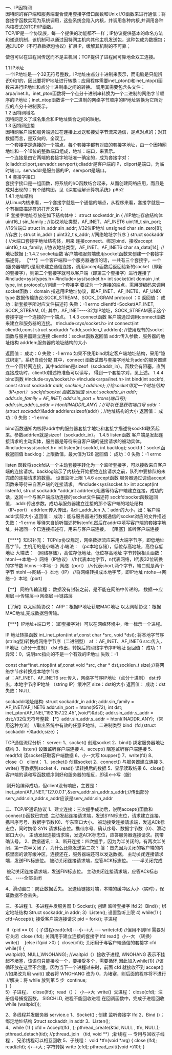 一、IP因特网  
因特网的客户端和服务端混合使用套接字借口函数和Unix I/O函数来进行通信；将套接字函数实现为系统调用，这些系统会陷入内核，并调用各种内核,并调用各种内核模式的TCP/IP函数。  
TCP/IP是一个协议族，每一个提供的功能都不一样；IP协议提供基本的命名方法和递送机制，该机制可以通过因特网主机向其他主机发送包，这种包成为数据包；通过UDP（不可靠数据包协议）扩展IP，缓解其机制的不可靠；  

使包可以在进程间传送而不是主机间；TCP提供了进程间可靠地全双工连接。  

1.1 IP地址  
    一个IP地址是一个32无符号整数。IP地址由点分十进制来表示，而电脑是只能辨识0和1的，因此要将IP地址进行转换；应用程序需要inet_pton()和inet_ntop()函数来进行IP地址和点分十进制串之间的转换。
调用其需要包含头文件：arpa/inet.h。inet_pton函数将一个点分十进制串转换为一个二进制的网络字节顺序的IP地址；inet_ntop函数讲一个二进制的网络字节顺序的IP地址转换为它所对应的点分十进制表示。  
1.2 因特网域名  
   因特网定义了域名集合和IP地址集合之间的映射。  
1.3 因特网连接  
   因特网客户端和服务端通过在连接上发送和接受字节流来通信，是点对点的；对其数据而言，是双向的，全双工。  
   一个套接字是连接的一个端点，每个套接字都有对应的套接字地址，由一个因特网地址和一个16位的整数端口组成，地址：端口，来表示。  
   一个连接是由它两端的套接字地址唯一确定的，成为套接字对：(cliaddr:cliport,servaddr:servport);cliaddr是客户端的IP，cliport是端口，为临时端口，servaddr是服务器的IP，servport是端口。  
1.4 套接字接口  
   套接字接口是一组函数，将系统的I/O函数结合起来，从而创建网络应用，而且是成对出现的；有个结构图，见《深度理解计算机系统》p652   
 1.4.1 地址结构  
   从Linux内核来看，一个套接字就是一个通信的端点，从程序来看，套接字就是一个有相应描述符的打开文件；  
   IP 套接字地址存放在如下结构体中：
   struct socketddr_in {   //IP地址存放结构体
   uint16_t sin_family ; //协议地址类型，AF_INET、AF_INET6
   uint16_t sin_port;    //16位端口
   struct in_addr sin_addr; //32位IP地址
   unsigned char sin_zero[8]; //存放
   };
   struct in_addr {
      uint32_t  s_addr; //网络地址字节序
   }
   struct sockaddr {  //大端口套接字地址结构体，用来 连接connect、绑定bind、接收accept
   uint16_t sa_family; //协议地址类型，AF_INET、AF_INET6
   char sa_data[14];  //地址数据
   };
 1.4.2 socket函数
   客户端和服务端使用socket函数来创建一个套接字描述符。
   【***】一个客户端和一个服务器通信的话，一共有三个套接字，一个(服务器端的)是用来建立通信连接，调用accept函数后返回给新的socket（即新的套接字），则第二个套接字就可以客户端（即第三个套接字）进行连接了
   #include<sys/types.h>
   #include<sys/socket.h> 
   int socket(int domain ,int type, int protocol);//创建一个套接字
   要成为一个连接的端点，需用硬编码来调用socket函数：
     domain 指选用IP地址协议，即AF_INET、AF_INET6、AF_UNIX
     type 数据传输协议:SOCK_STREAM、SOCK_DGRAM
     protocol ：0
   返回值：
       成功：新套接字所对应文件描述符
       失败：-1 errno 
   clientfd=Socket(AF_INET, SOCK_STREAM, 0);
   其中，AF_INET----32为IP地址，SOCK_STREAM表示这个套接字是一个连接的一个端点。
 1.4.3 connect函数
   客户端通过调用connect函数来建立和服务器的连接。
   #include<sys/socket.h>
   int connect(int clientfd,const struct sockaddr *addr,socklen_t addrlen); //使用现有的socket函数与服务器建立连接
       clientfd：socket函数返回值
       addr:传入参数，服务器的地址结构
       addrlen:服务器的地址结构的大小
       
   返回值：
          成功：0
          失败：-1 errno
      如果不使用bind绑定客户端地址结构，采用“隐式绑定”，系统自动分配
   其中，connect 函数试图与套接字地址为addr的服务器建立一个因特网连接，其中addrlen是sizeof（sockaddr_in）。函数会有阻塞，直到连接成功时，clientfd描述符准备可以读写，
 得到一个套接字对，见上述。
 1.4.4 bind函数
   #include<sys/socket.h>
   #include<arpa/inet.h>
   int bind(int sockfd, const struct sockaddr *addr, socklen_t addrlen); //给socket绑定一个地址结构 （IP+port）
       sockfd:socket 函数返回值
          struct sockaddr_in addr;
          addr.sin_family = AF_INET;
          addr.sin_port = htons(端口号);
             addr.sin_addr.s_addr = htonl(INADDR_ANY)；//可以任意获取端口号
          addr：(struct sockaddr*)&addr
          addrlen:sizeof(addr)；//地址结构的大小
       返回值：
          成功：0
          失败：-1 errno
          
   bind函数通知内核将addr中的服务器套接字地址和套接字描述符sockfd联系起来。参数addrlen就是sizeof（sockaddr_in）。
 1.4.5 listen函数
   客户端是发起连接请求的主动实体，服务器是等待来自客户端的链接请求的被动实体。
   #include<sys/socket.h>
   int listen(int sockfd, int backlog);
   sockfd：socket函数返回值
   backlog：上限数值，最大值为128
   返回值：
          成功：0
          失败：-1 errno

   listen 函数将sockfd从一个主动套接字转化为一个监听套接字，可以接收来自客户端的连接请求。backlog暗示了内核在开始拒绝连接请求之前，队列中要排队的未完成的连接请求的数量。
   设置监听上限
 1.4.6 accept函数
   服务器通过调动accept函数来等待来自客户端的连接请求。
   #include<sys/socket.h>
   int accept(int listenfd, struct sockaddr *addr,int addrlen);阻塞等待客户端建立连接，成功的话，返回一个与客户端成功连接的socket文件描述符
          sockfd:socket函数返回值，
          addr:传出参数。成功与服务器建立连接的那个客户端的地址结构（IP+port）
          addrlen:传入传出。&clit_addr_len
                  入：addr的大小，出：客户端addr实际大小
    返回值：
         成功：能与服务器进行数据通信的socket对应的文件描述
         失败：-1 errno
   等待来自侦听描述符listenfd,然后在addr中填写客户端的套接字地址，并返回一个已连接描述符，用来与客户端连接。
   【阻塞】监听客户端连接

【****】知识补充：
   TCP/ip协议规定，网络数据流应采用大端字节序，即低地址高字节。主机用的是小端法
   小端法： （pc本地存储），低位存高地址，高位存低地址
   大端法： （网络存储），高位存低地址，低位存高地址
   字节转换相关函数：
   htonl-->本地--》网络（IP协议） //h代表本地字节，n代表网络，l代表32位转换的字节数
   htons-->本地--》网络（port） //s代表short,两个字节，端口就是两个字节
   ntohl-->网络--》本地（IP）  //将网络转换成本地字节，即IP地址
   ntohs-->网络--》本地（port）

  【**】 网络传输流程：
      数据没有封装之前，是不能在网络中传递的。
      数据-->应用层-->传输层-->网络层-->链路层
      
  【了解】以太网帧协议：
      ARP：根据IP地址获取MAC地址
      以太网帧协议：根据MAC地址,完成数据包传输。
      
  【***】IP地址+端口号：（即套接字对）可以在网络环境中，唯一标示一个进程。

   IP 地址转换函数
      int_inet_pton(int af,const char *src, void *dst); 将本地字节序(string型)转换成网络字节序（二进制型）
         af ：AF_INET、AF_INET6
         src:传入，IP地址（点分十进制）
         dst:传出，转换后的网络字节序IP地址
         返回值：
              成功：1
              异常：0，说明src指向的不是一个有效的IP地址
              失败：-1
      

  const char*inet_ntop(int af,const void *src, char * dst,socklen_t size);//将网络字节序转换成本地字节序   
     af ：AF_INET、AF_INET6
     src:传入，网络字节序IP地址（点分十进制）
     dst:传出，本地字节序IP地址 （string IP）缓冲区
     size：dst的大小
     返回值：
          成功：dst
          失败：NULL

sockaddr地址结构:
    struct sockaddr_in addr;
    addr.sin_family = AF_INET/AF_INET6
    addr.sin_port = htons(9572);
         int dst;
         inet_pton(AF_INEt,"192.157.22.45",(void*)&dst);
    addr.sin_addr.s_addr = dst;//32位无符号整数
    【*】addr.sin_addr.s_addr = htonl(INADDR_ANY);（常用这种方法）  //取出系统中有效的任意IP地址。二进制类型
     bind（fd,(struct sockaddr *)&addr,size）；

TCP通信流程分析：
        server:
             1、socket()  创建socket
             2、bind()    绑定服务器地址结构
             3、listen()  设置监听客户端连接
             4、accept()  阻塞监听客户端连接
             5、read(fd)  读socket获取客户端数据
             6、小--大写   toupper()
             7、write(fd) 
             8、close（） 
        client：
             1、socket()    创建socket
             2、connect()   与服务器建立连接
             3、write()     写数据到socket
             4、read()      读转换后的数据
             5、显示读取结果
             6、close()
        客户端的读和写函数顺序刚好和服务器的相反，即读<-->写（服）
        

​    刚开始编译成功，但client没有响应，主要是： inet_pton(AF_INET,"127.0.0.1",&serv_addr.sin_addr.s_addr);//传出部分serv_addr.sin_addr.s_addr应该是serv_addr.sin_addr

二、TCP/IP通讯协议
   1、建立连接：三次握手成功后，说明accept()函数和connect()函数已完成.
              主动发起连接请求端，发送SYN标志位，请求建立连接，携带序号号、数据字节数(0)、华东窗口大小。
              被动接受连接请求端，发送ACk标志位，同时携带 SYN 请求标志位。携带序号、确认序号、数据字节数（0）、滑动窗口大小。
              主动发起连接请求端，发送ACK标志位，应答服务器连接请求。携带确认号。
   2、数据通讯：
   3、断开连接：四次握手，因为为半关闭的。有两次半关闭，第一次半关闭了，为什么还能发送第二次？
              答：首先因为关闭的客户端的内核里面的读写缓冲区，连接还在，服务器端还可以发送数据。
              主动关闭连接请求端，发送FIN标志位。
              被动关闭连接请求端，应答ACK标志位。  ----半关闭完成
              

​          被动关闭连接请求端，发送FIN标志位。
​          主动关闭连接请求端，应答ACk标志位。  ----全部关闭

   4、滑动窗口：防止数据丢失。
              发送给链接对端，本端的缓冲区大小（实时），保证数据不会丢失。

三、多进程
   1、多进程并发服务器
       1) Socket();  创建 监听套接字 lfd
       2）Bind() ;   绑定地址结构 Struct sockaddr_in addr;
       3）Listen();  设置监听上限
       4) while(1) {
          cfd=Accept();    接受客户端连接请求
          pid = fork();    子进程
          

​      if（pid == 0）{    子进程read(cfd)---小-->大 --- write(cfd) //但用不到lfd 需要对它关闭
​              close (lfd);  关闭用于建立连接的套接字 lfd
​              read()
​              小--大 （转换）
​              write(） 
​          }else if(pid >0) {
​              close(cfd);    关闭用于与客户端通信的套接字 cfd
​              while(1) {  
​                   waitpid(0, NULL,WNOHANG); //waitpid（）接收子进程, WNOHANG 表示不挂起不堵塞，该语句只能接收一个，要接受多个，需要循环,因此加入while(1)
​                       } //该循环放在这里不合适，因为当下一个进程过来时，前面 cfd 就接收不到 accept()
​                         //如果改为用 wait() 或者将 WNOHANG 改为 0，为堵塞，则后面的程序将不进行
​                         //解决：将 while 放到第 5 步
​              continue;
​              
​           }
​    }
​    
​    5）子进程，
​            close(lfd);
​            read（）；
​            小-->大 
​            write()
​      父进程：
​            close(cfd);
​            注册信号捕捉函数， SIGCHLD,  进程不能回收进程
​            在回调函数中，完成子进程回收
​                while (waitpid());

 2、多线程并发服务器   service.c
    1、Socket() ;   创建 监听套接字 lfd
    2、Bind ()；    绑定地址结构 Struct sockaddr_in addr
    3、Listen();    
    4、while (1) {
            cfd = Accept(lfd , );
            pthread_create(&tid, NULL , tfn, NULL);
            pthread_detach(tid);    //pthread_join （tid, void **）;新线程 -- 专用与回收子线程 ， 兄弟线程可以相互回收
    5、子线程：
           void *tfn(void *arg)
           {
                 close (lfd);
                 read(cfd);
                 小-->大    ;   字符转换
                 write (cfd);
                 pthread_exit((void *)10);
            }


​               




